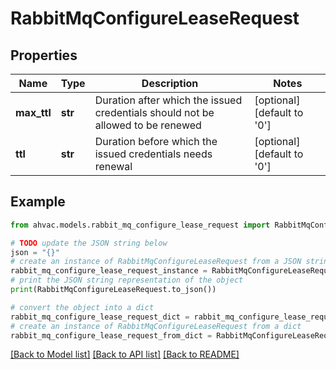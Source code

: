 # RabbitMqConfigureLeaseRequest


## Properties

Name | Type | Description | Notes
------------ | ------------- | ------------- | -------------
**max_ttl** | **str** | Duration after which the issued credentials should not be allowed to be renewed | [optional] [default to '0']
**ttl** | **str** | Duration before which the issued credentials needs renewal | [optional] [default to '0']

## Example

```python
from ahvac.models.rabbit_mq_configure_lease_request import RabbitMqConfigureLeaseRequest

# TODO update the JSON string below
json = "{}"
# create an instance of RabbitMqConfigureLeaseRequest from a JSON string
rabbit_mq_configure_lease_request_instance = RabbitMqConfigureLeaseRequest.from_json(json)
# print the JSON string representation of the object
print(RabbitMqConfigureLeaseRequest.to_json())

# convert the object into a dict
rabbit_mq_configure_lease_request_dict = rabbit_mq_configure_lease_request_instance.to_dict()
# create an instance of RabbitMqConfigureLeaseRequest from a dict
rabbit_mq_configure_lease_request_from_dict = RabbitMqConfigureLeaseRequest.from_dict(rabbit_mq_configure_lease_request_dict)
```
[[Back to Model list]](../README.md#documentation-for-models) [[Back to API list]](../README.md#documentation-for-api-endpoints) [[Back to README]](../README.md)


